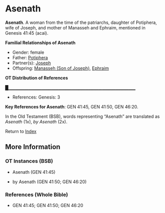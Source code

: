 # Asenath
**Asenath**. 
A woman from the time of the patriarchs, daughter of Potiphera, wife of Joseph, and mother of Manasseh and Ephraim, mentioned in Genesis 41:45 (acai). 




**Familial Relationships of Asenath**


* Gender: female
* Father: [Potiphera](Potiphera.md)
* Partner(s): [Joseph](Joseph.10.md)
* Offspring: [Manasseh (Son of Joseph)](Manasseh.md), [Ephraim](Ephraim.md)


**OT Distribution of References**

█▁▁▁▁▁▁▁▁▁▁▁▁▁▁▁▁▁▁▁▁▁▁▁▁▁▁▁▁▁▁▁▁▁▁▁▁▁▁
* References: Genesis: 3



**Key References for Asenath**: 
GEN 41:45, GEN 41:50, GEN 46:20. 


In the Old Testament (BSB), words representing “Asenath” are translated as 
*Asenath* (1x), *by Asenath* (2x). 




Return to [Index](00-Index.md)

## More Information

### OT Instances (BSB)

* Asenath (GEN 41:45)

* by Asenath (GEN 41:50; GEN 46:20)



### References (Whole Bible)

* GEN 41:45; GEN 41:50; GEN 46:20



